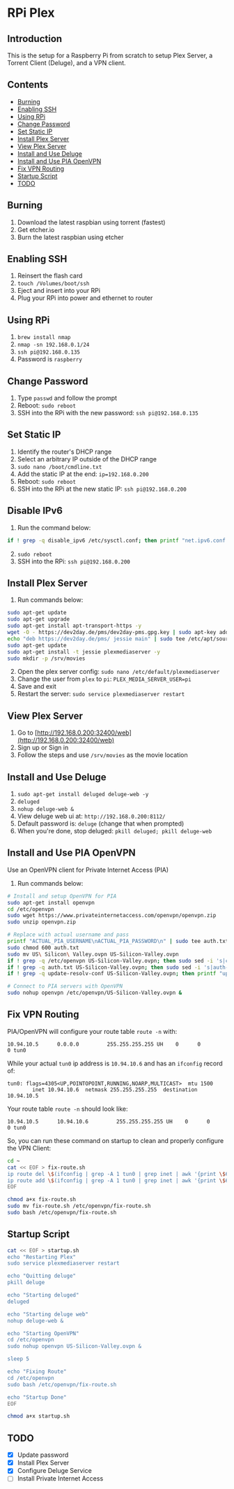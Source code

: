 # RPi Plex

## Introduction

This is the setup for a Raspberry Pi from scratch to setup Plex Server, a Torrent Client (Deluge), and a VPN client.

## Contents

- [Burning](#burning)
- [Enabling SSH](#enabling-ssh)
- [Using RPi](#using-rpi)
- [Change Password](#change-password)
- [Set Static IP](#set-static-ip)
- [Install Plex Server](#install-plex-server)
- [View Plex Server](#view-plex-server)
- [Install and Use Deluge](#install-and-use-deluge)
- [Install and Use PIA OpenVPN](#install-and-use-pia-openvpn)
- [Fix VPN Routing](#fix-vpn-routing)
- [Startup Script](#startup-script)
- [TODO](#todo)

## Burning

1. Download the latest raspbian using torrent (fastest)
2. Get etcher.io
3. Burn the latest raspbian using etcher

## Enabling SSH

1. Reinsert the flash card
2. `touch /Volumes/boot/ssh`
3. Eject and insert into your RPi
4. Plug your RPi into power and ethernet to router

## Using RPi

1. `brew install nmap`
2. `nmap -sn 192.168.0.1/24`
3. `ssh pi@192.168.0.135`
4. Password is `raspberry`

## Change Password

1. Type `passwd` and follow the prompt
2. Reboot: `sudo reboot`
3. SSH into the RPi with the new password: `ssh pi@192.168.0.135`

## Set Static IP

1. Identify the router's DHCP range
2. Select an arbitrary IP outside of the DHCP range
3. `sudo nano /boot/cmdline.txt`
4. Add the static IP at the end: `ip=192.168.0.200`
5. Reboot: `sudo reboot`
6. SSH into the RPi at the new static IP: `ssh pi@192.168.0.200`

## Disable IPv6

1. Run the command below:

```bash
if ! grep -q disable_ipv6 /etc/sysctl.conf; then printf "net.ipv6.conf.all.disable_ipv6 = 1\nnet.ipv6.conf.default.disable_ipv6 = 1\nnet.ipv6.conf.lo.disable_ipv6 = 1\n" | sudo tee -a /etc/sysctl.conf; fi
```

2. `sudo reboot`
6. SSH into the RPi: `ssh pi@192.168.0.200`

## Install Plex Server

1. Run commands below:

```bash
sudo apt-get update
sudo apt-get upgrade
sudo apt-get install apt-transport-https -y
wget -O - https://dev2day.de/pms/dev2day-pms.gpg.key | sudo apt-key add -
echo "deb https://dev2day.de/pms/ jessie main" | sudo tee /etc/apt/sources.list.d/pms.list
sudo apt-get update
sudo apt-get install -t jessie plexmediaserver -y
sudo mkdir -p /srv/movies
```

2. Open the plex server config: `sudo nano /etc/default/plexmediaserver`
3. Change the user from `plex` to `pi`: `PLEX_MEDIA_SERVER_USER=pi`
4. Save and exit
5. Restart the server: `sudo service plexmediaserver restart`

## View Plex Server

1. Go to [http://192.168.0.200:32400/web](http://192.168.0.200:32400/web)
2. Sign up or Sign in
3. Follow the steps and use `/srv/movies` as the movie location

## Install and Use Deluge

1. `sudo apt-get install deluged deluge-web -y`
2. `deluged`
3. `nohup deluge-web &`
4. View deluge web ui at: `http://192.168.0.200:8112/`
5. Default password is: `deluge` (change that when prompted)
6. When you're done, stop deluged: `pkill deluged; pkill deluge-web`

## Install and Use PIA OpenVPN

Use an OpenVPN client for Private Internet Access (PIA) 

1. Run commands below:

```bash
# Install and setup OpenVPN for PIA
sudo apt-get install openvpn
cd /etc/openvpn
sudo wget https://www.privateinternetaccess.com/openvpn/openvpn.zip
sudo unzip openvpn.zip

# Replace with actual username and pass
printf "ACTUAL_PIA_USERNAME\nACTUAL_PIA_PASSWORD\n" | sudo tee auth.txt
sudo chmod 600 auth.txt
sudo mv US\ Silicon\ Valley.ovpn US-Silicon-Valley.ovpn
if ! grep -q /etc/openvpn US-Silicon-Valley.ovpn; then sudo sed -i 's|crl-verify crl.rsa.2048.pem|crl-verify /etc/openvpn/crl.rsa.2048.pem|g' US-Silicon-Valley.ovpn && sudo sed -i 's|ca ca.rsa.2048.crt|ca /etc/openvpn/ca.rsa.2048.crt|g' US-Silicon-Valley.ovpn; fi
if ! grep -q auth.txt US-Silicon-Valley.ovpn; then sudo sed -i 's|auth-user-pass|auth-user-pass /etc/openvpn/auth.txt|g' US-Silicon-Valley.ovpn; fi
if ! grep -q update-resolv-conf US-Silicon-Valley.ovpn; then printf "up /etc/openvpn/update-resolv-conf\ndown /etc/openvpn/update-resolv-conf\nscript-security 2\n" | sudo tee -a /etc/openvpn/US-Silicon-Valley.ovpn; fi

# Connect to PIA servers with OpenVPN
sudo nohup openvpn /etc/openvpn/US-Silicon-Valley.ovpn &
```

## Fix VPN Routing

PIA/OpenVPN will configure your route table `route -n` with:

```
10.94.10.5      0.0.0.0         255.255.255.255 UH    0      0        0 tun0
```

While your actual `tun0` ip address is `10.94.10.6` and has an `ifconfig` record of:

```
tun0: flags=4305<UP,POINTOPOINT,RUNNING,NOARP,MULTICAST>  mtu 1500
        inet 10.94.10.6  netmask 255.255.255.255  destination 10.94.10.5
```

Your route table `route -n` should look like:

```
10.94.10.5      10.94.10.6         255.255.255.255 UH    0      0        0 tun0
```

So, you can run these command on startup to clean and properly configure the VPN Client:

```bash
cd ~
cat << EOF > fix-route.sh
ip route del \$(ifconfig | grep -A 1 tun0 | grep inet | awk '{print \$6}') via default
ip route add \$(ifconfig | grep -A 1 tun0 | grep inet | awk '{print \$6}') via \$(ifconfig | grep -A 1 tun0 | grep inet | awk '{print \$2}')
EOF

chmod a+x fix-route.sh
sudo mv fix-route.sh /etc/openvpn/fix-route.sh
sudo bash /etc/openvpn/fix-route.sh
```

## Startup Script

```bash
cat << EOF > startup.sh 
echo "Restarting Plex"
sudo service plexmediaserver restart

echo "Quitting deluge"
pkill deluge

echo "Starting deluged"
deluged

echo "Starting deluge web"
nohup deluge-web &

echo "Starting OpenVPN"
cd /etc/openvpn
sudo nohup openvpn US-Silicon-Valley.ovpn &

sleep 5

echo "Fixing Route"
cd /etc/openvpn
sudo bash /etc/openvpn/fix-route.sh

echo "Startup Done"
EOF

chmod a+x startup.sh
```

## TODO

- [x] Update password
- [x] Install Plex Server
- [x] Configure Deluge Service
- [ ] Install Private Internet Access
